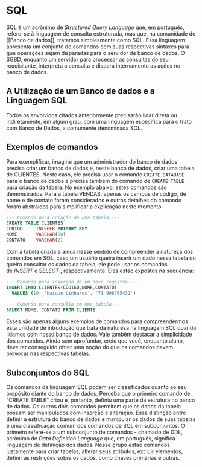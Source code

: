 #  SQL
SQL é um acrônimo de _Structured Query Language_ que, em português, refere-se à linguagem de consulta estruturada, mas que, na comunidade de [[Banco de dados]], tratamos simplesmente como SQL. Essa linguagem apresenta um conjunto de comandos com suas respectivas sintaxes para que operações sejam disparadas para o servidor de banco de dados. O SGBD, enquanto um servidor para processar as consultas do seu requisitante, interpreta a consulta e dispara internamente as ações no banco de dados.

## A Utilização de um Banco de dados e a Linguagem SQL

Todos os envolvidos citados anteriormente precisarão lidar direta ou indiretamente, em algum grau, com uma linguagem específica para o trato com Banco de Dados, a comumente denominada SQL. 

## Exemplos de comandos 

Para exemplificar, imagine que um administrador do banco de dados precisa criar um banco de dados e, neste banco de dados, criar uma tabela de CLIENTES. Neste caso, ele precisa usar o comando `CREATE DATABASE` para o banco de dados e precisa também do comando de `CREATE TABLE` para criação da tabela. No exemplo abaixo, estes comandos são demonstrados. Para a tabela VENDAS, apenas os campos de código, de nome e de contato foram considerados e outros detalhes do comando foram abstraídos para simplificar a explicação neste momento.

```sql
--- Comando para criação de uma tabela ---
CREATE TABLE CLIENTES
CODIGO     INTEGER PRIMARY KEY
NOME       VARCHAR(50)
CONTATO    VARCHAR(2)
```

Com a tabela criada e ainda nesse sentido de compreender a natureza dos comandos em SQL, caso um usuário queira inserir um dado nessa tabela ou queira consultar os dados da tabela, ele pode usar os comandos de _INSERT_ e _SELECT_ , respectivamente. Eles estão expostos na sequência:

```sql
--- Comando para inserção de um novo registro ---
INSERT INTO CLIENTES(CODIGO,NOME,CONTATO)
  VALUES (10, 'Kaique Linhares', '71 998765432') 
  
--- Comando para consulta em uma tabela ---
SELECT NOME, CONTATO FROM CLIENTS
```

Esses são apenas alguns exemplos de comandos para compreendermos esta unidade de introdução que trata da natureza na linguagem SQL quando lidamos com nosso banco de dados. Vale também destacar a simplicidade dos comandos. Ainda sem aprofundar, creio que você, enquanto aluno, deve ter conseguido obter uma noção do que os comandos devem provocar nas respectivas tabelas.


## Subconjuntos do SQL
Os comandos da linguagem SQL podem ser classificados quanto ao seu propósito diante do banco de dados. Perceba que o primeiro comando de “CREATE TABLE” criou e, portanto, definiu uma parte da estrutura no banco de dados. Os outros dois comandos permitem que os dados da tabela possam ser manipulados com inserção e alteração. Essa distinção entre definir a estrutura do banco de dados e manipular os dados de suas tabelas é uma classificação comum dos comandos de SQL em subconjuntos. O primeiro refere-se a um subconjunto de comandos - chamado de DDL, acrônimo de _Data Definition Language_ que, em português, significa linguagem de definição dos dados. Nesse grupo estão comandos justamente para criar tabelas, alterar seus atributos, excluir elementos, definir as restrições sobre os dados, como chaves primárias e outras.
